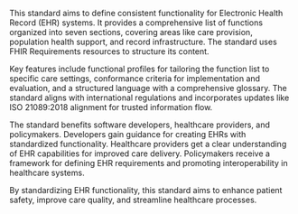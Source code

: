 This standard aims to define consistent functionality for Electronic Health Record (EHR) systems. It provides a comprehensive list of functions organized into seven sections, covering areas like care provision, population health support, and record infrastructure. The standard uses FHIR Requirements resources to structure its content.

Key features include functional profiles for tailoring the function list to specific care settings, conformance criteria for implementation and evaluation, and a structured language with a comprehensive glossary. The standard aligns with international regulations and incorporates updates like ISO 21089:2018 alignment for trusted information flow.

The standard benefits software developers, healthcare providers, and policymakers. Developers gain guidance for creating EHRs with standardized functionality. Healthcare providers get a clear understanding of EHR capabilities for improved care delivery. Policymakers receive a framework for defining EHR requirements and promoting interoperability in healthcare systems.

By standardizing EHR functionality, this standard aims to enhance patient safety, improve care quality, and streamline healthcare processes.